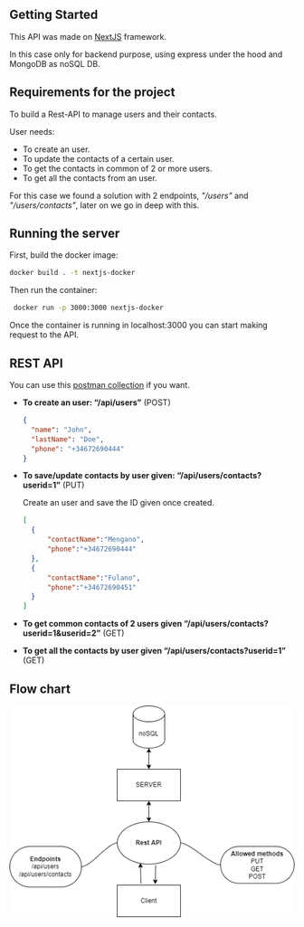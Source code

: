 ## Getting Started

This API was made on [NextJS](https://nextjs.org/) framework. 

In this case only for backend purpose, using express under the hood and MongoDB as noSQL DB.


## Requirements for the project

To build a Rest-API to manage users and their contacts.

User needs: 
- To create an user.
- To update the contacts of a certain user.
- To get the contacts in common of 2 or more users.
- To get all the contacts from an user.

For this case we found a solution with 2 endpoints, *"/users"* and *"/users/contacts"*, later on we go in deep with this.

## Running the server

First, build the docker image:

```bash
docker build . -t nextjs-docker
```

Then run the container:

```bash
 docker run -p 3000:3000 nextjs-docker
```

Once the container is running in localhost:3000 you can start making request to the API.

## REST API

You can use this [postman collection](/backendChallenge.postman_collection) if you want.

- **To create an user: “/api/users”** (POST)
    
    ```json
    {
      "name": "John",
      "lastName": "Doe",
      "phone": "+34672690444"
    }
    ```
    
- **To save/update contacts by user given: “/api/users/contacts?userid=1”** (PUT)

    Create an user and save the ID given once created.

    ```json
    [
      {
          "contactName":"Mengano",
          "phone":"+34672690444"
      },
      {
          "contactName":"Fulano",
          "phone":"+34672690451"
      }
    ]
    ```
    
- **To get common contacts of 2 users given “/api/users/contacts?userid=1&userid=2”** (GET)
    
    
- **To get all the contacts by user given “/api/users/contacts?userid=1”** (GET)

## Flow chart
![ScreenShot](/flowchart.png)